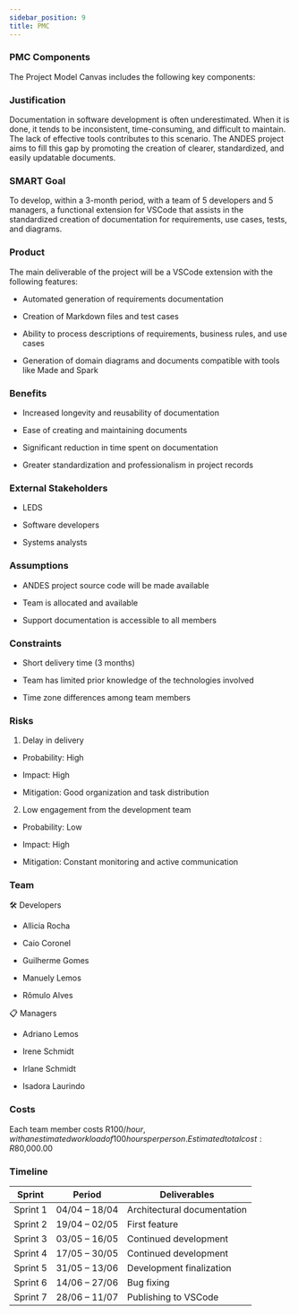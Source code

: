 ```yaml
---
sidebar_position: 9
title: PMC
---
```

### PMC Components

The Project Model Canvas includes the following key components:

### Justification

Documentation in software development is often underestimated. When it is done, it tends to be inconsistent, time-consuming, and difficult to maintain. The lack of effective tools contributes to this scenario. The ANDES project aims to fill this gap by promoting the creation of clearer, standardized, and easily updatable documents.

### SMART Goal
To develop, within a 3-month period, with a team of 5 developers and 5 managers, a functional extension for VSCode that assists in the standardized creation of documentation for requirements, use cases, tests, and diagrams.

### Product

The main deliverable of the project will be a VSCode extension with the following features:

- Automated generation of requirements documentation

- Creation of Markdown files and test cases

- Ability to process descriptions of requirements, business rules, and use cases

- Generation of domain diagrams and documents compatible with tools like Made and Spark

### Benefits 

- Increased longevity and reusability of documentation

- Ease of creating and maintaining documents

- Significant reduction in time spent on documentation

- Greater standardization and professionalism in project records


### External Stakeholders

- LEDS 

- Software developers

- Systems analysts

### Assumptions

- ANDES project source code will be made available

- Team is allocated and available

- Support documentation is accessible to all members


### Constraints

- Short delivery time (3 months)

- Team has limited prior knowledge of the technologies involved

- Time zone differences among team members


### Risks

1. Delay in delivery

- Probability: High

- Impact: High

- Mitigation: Good organization and task distribution

2. Low engagement from the development team

- Probability: Low

- Impact: High

- Mitigation: Constant monitoring and active communication

### Team 

🛠️ Developers

- Allicia Rocha

- Caio Coronel

- Guilherme Gomes

- Manuely Lemos

- Rômulo Alves

📋 Managers

- Adriano Lemos

- Irene Schmidt

- Irlane Schmidt

- Isadora Laurindo


### Costs

Each team member costs R$100/hour, with an estimated workload of 100 hours per person.  
Estimated total cost: R$80,000.00


### Timeline

|Sprint|	Period |	Deliverables|
|--|--|--|
|Sprint 1	|04/04 – 18/04|	Architectural documentation|
|Sprint 2	|19/04 – 02/05|	First feature|
|Sprint 3	|03/05 – 16/05|	Continued development|
|Sprint 4	|17/05 – 30/05|	Continued development|
|Sprint 5	|31/05 – 13/06|	Development finalization|
|Sprint 6	|14/06 – 27/06|	Bug fixing|
|Sprint 7	|28/06 – 11/07|	Publishing to VSCode|

